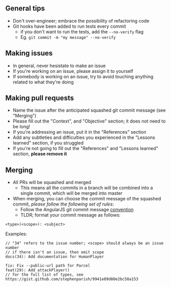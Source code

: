 ## General tips

* Don't over-engineer; embrace the possibility of refactoring code
* Git hooks have been added to run tests every commit
  * if you don't want to run the tests, add the `--no-verify` flag
  * Eg. `git commit -m "my message" --no-verify`

## Making issues

* In general, never hesistate to make an issue
* If you're working on an issue, please assign it to yourself
* If somebody is working on an issue, try to avoid touching anything related to what they're doing

## Making pull requests

* Name the issue after the anticipated squashed git commit message (see "Merging")
* Please fill out the "Context", and "Objective" section; it does not need to be long!
* If you're addressing an issue, put it in the "References" section
* Add any subtleties and difficulties you experienced in the "Lessons learned" section, if you struggled
* If you're not going to fill out the "References" and "Lessons learned" section, **please remove it**

## Merging

* All PRs will be squashed and merged
  * This means all the commits in a branch will be combined into a single commit, which will be merged into master
* When merging, you can choose the commit message of the squashed commit, _please follow the following set of rules_:
  * Follow the AngularJS git commit message [convention](https://gist.github.com/stephenparish/9941e89d80e2bc58a153)
  * TLDR; format your commit message as follows:

```
<type>(<scope>): <subject>
```

Examples:

```
// "34" refers to the issue number; <scope> should always be an issue number
// if there isn't an issue, then omit scope
docs(34): Add documentation for HumanPlayer

fix: Fix --public-url path for Parcel
feat(29): Add attackPlayer()
// for the full list of types, see https://gist.github.com/stephenparish/9941e89d80e2bc58a153
```
